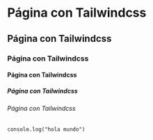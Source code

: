 # Página con Tailwindcss 
## Página con Tailwindcss
### Página con Tailwindcss
#### Página con Tailwindcss
##### Página con Tailwindcss
###### Página con Tailwindcss
```
console.log("hola mundo")
```

